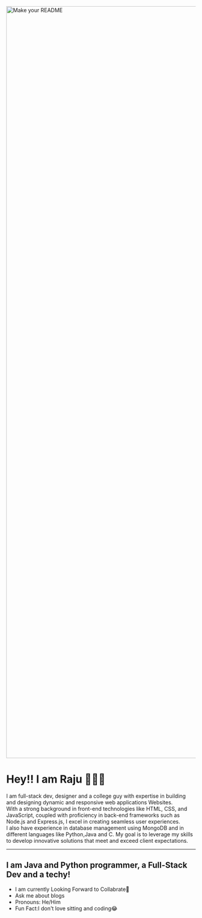 <img width="2000" alt="Make your README" src="https://github.com/sbn-raju/sbn-raju/assets/121331152/c802b175-5613-4ffe-8b98-06c67c6e4427">
<h1>Hey!! I am Raju 🙋🏻&#x1F44B;</h1>
<p>I am full-stack dev, designer and a college guy with expertise in building and designing dynamic and responsive web applications  Websites.<br>
With a strong background in front-end technologies like HTML, CSS, and JavaScript, coupled with proficiency in back-end frameworks such as Node.js and Express.js, I excel in creating seamless user experiences.<br>
I also have experience in database management using MongoDB and in different languages like Python,Java and C. My goal is to leverage my skills to develop innovative solutions that meet and exceed client expectations.</p>
<hr>
<h2>I am Java and Python programmer, a Full-Stack Dev and a techy!</h2>
<ul>
  <li>I am currently Looking Forward to Collabrate&#x1F91D;</li>
  <li>Ask me about blogs</li>
  <li>Pronouns: He/Him</li>
  <li>Fun Fact:I don't love sitting and coding&#x1F602;</li>
</ul>



